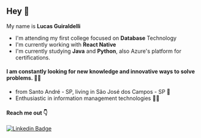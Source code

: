 ## Hey 👋

My name is **Lucas Guiraldelli**

 - I'm attending my first college focused on **Database** Technology
 - I'm currently working with **React Native**
 - I'm currently studying **Java** and **Python**, also Azure's platform for certifications.
 
#### I am constantly looking for new knowledge and innovative ways to solve problems.  👨‍🎓

 - from Santo André - SP, living in São José dos Campos - SP 📍
 - Enthusiastic in information management technologies 👨‍💻

#### Reach me out 👇
[![Linkedin Badge](https://camo.githubusercontent.com/b36d859ddb99f8c88f8bda9e957db9f2a91244e85c06cc9518ac508b5ef03db8/68747470733a2f2f696d672e736869656c64732e696f2f62616467652f2d4c696e6b6564496e2d3065373661383f7374796c653d666c6174266c6f676f3d4c696e6b6564696e266c6f676f436f6c6f723d7768697465)](https://www.linkedin.com/in/lucasguiraldelli/)
